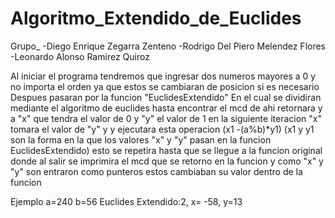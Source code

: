 # Algoritmo_Extendido_de_Euclides
Grupo_
-Diego Enrique Zegarra Zenteno
-Rodrigo Del Piero Melendez Flores
-Leonardo Alonso Ramirez Quiroz

Al iniciar el programa tendremos que ingresar dos numeros mayores a 0 y no importa el orden ya que estos se cambiaran de posicion si es necesario
Despues pasaran por la funcion "EuclidesExtendido" En el cual se dividiran mediante el algoritmo de euclides hasta encontrar el mcd
de ahi retornara y a "x" que tendra el valor de 0 y "y" el valor de 1
en la siguiente iteracion "x" tomara el valor de "y" y y ejecutara esta operacion (x1 -(a%b)*y1) (x1 y y1 son la forma en la que los valores "x" y "y" pasan en la funcion EuclidesExtendido)
esto se repetira hasta que se llegue a la funcion original donde al salir se imprimira el mcd que se retorno en la funcion y como "x" y "y" son entraron como punteros estos cambiaban su valor dentro de la funcion

Ejemplo 
a=240
b=56
Euclides Extendido:2, x= -58, y=13
